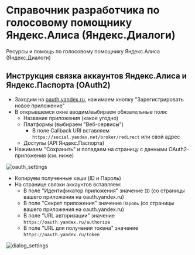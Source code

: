 Справочник разработчика по голосовому помощнику Яндекс.Алиса (Яндекс.Диалоги)
========

Ресурсы и помощь по голосовому помощнику Яндекс.Алиса (Яндекс.Диалоги)


Инструкция связка аккаунтов Яндекс.Алиса и Яндекс.Паспорта (OAuth2)
--------

* Заходим на [oauth.yandex.ru](https://oauth.yandex.ru/), нажимаем кнопку "Зарегистрировать новое приложение"
* В открывшемся окне вводим/выбираем обязательные поля:
    * Название приложения (какое угодно)
    * Платформы (выбираем "Веб-сервисы")
        * В поле Callback URI вставляем `https://social.yandex.net/broker/redirect` или свой адрес
    * Доступы (API Яндекс.Паспорта)
* Нажимаем "Сохранить" и попадаем на страницу с данными OAuth2-приложения (см. ниже)

![oauth_settings](https://raw.githubusercontent.com/mokaton/wild-alice/master/yandex-passport_oauth_settings.png)

* Копируем полученные хэши (ID и Пароль)
* На странице связки аккаунтов вставляем:
    * В поле "Идентификатор приложения" значение `ID` (со страницы вашего приложения на oauth.yandex.ru)
    * В поле "Секрет приложения" значение `Пароль` (со страницы вашего приложения на oauth.yandex.ru)
    * В поле "URL авторизации" значение `https://oauth.yandex.ru/authorize`
    * В поле "URL для получения токена" значение `https://oauth.yandex.ru/token`
    
![dialog_settings](https://raw.githubusercontent.com/mokaton/wild-alice/master/yandex-dialog_assoc_account.png)
